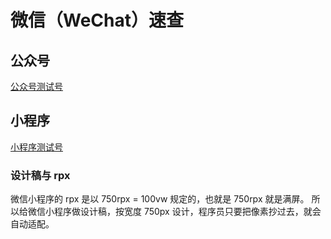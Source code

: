 # 微信（WeChat）速查

## 公众号

[公众号测试号](https://mp.weixin.qq.com/debug/cgi-bin/sandbox?t=sandbox/login)

## 小程序

[小程序测试号](https://mp.weixin.qq.com/wxamp/sandbox)

### 设计稿与 rpx

微信小程序的 rpx 是以 750rpx = 100vw 规定的，也就是 750rpx 就是满屏。
所以给微信小程序做设计稿，按宽度 750px 设计，程序员只要把像素抄过去，就会自动适配。
